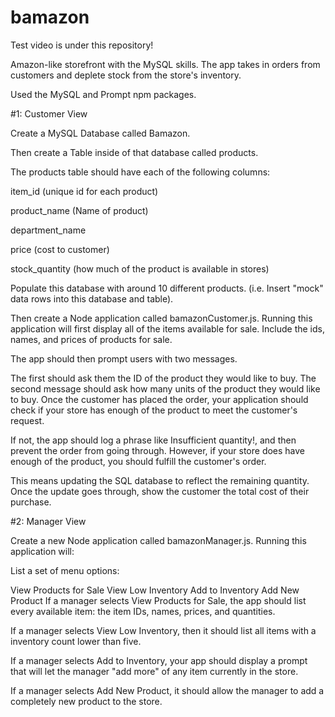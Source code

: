 # bamazon

Test video is under this repository!

Amazon-like storefront with the MySQL skills. The app takes in orders from customers and deplete stock from the store's inventory. 

Used the MySQL and Prompt npm packages.

#1: Customer View 

Create a MySQL Database called Bamazon.

Then create a Table inside of that database called products.

The products table should have each of the following columns:

item_id (unique id for each product)

product_name (Name of product)

department_name

price (cost to customer)

stock_quantity (how much of the product is available in stores)

Populate this database with around 10 different products. (i.e. Insert "mock" data rows into this database and table).

Then create a Node application called bamazonCustomer.js. Running this application will first display all of the items available for sale. Include the ids, names, and prices of products for sale.

The app should then prompt users with two messages.

The first should ask them the ID of the product they would like to buy.
The second message should ask how many units of the product they would like to buy.
Once the customer has placed the order, your application should check if your store has enough of the product to meet the customer's request.

If not, the app should log a phrase like Insufficient quantity!, and then prevent the order from going through.
However, if your store does have enough of the product, you should fulfill the customer's order.

This means updating the SQL database to reflect the remaining quantity.
Once the update goes through, show the customer the total cost of their purchase.


#2: Manager View 

Create a new Node application called bamazonManager.js. Running this application will:

List a set of menu options:

View Products for Sale
View Low Inventory
Add to Inventory
Add New Product
If a manager selects View Products for Sale, the app should list every available item: the item IDs, names, prices, and quantities.

If a manager selects View Low Inventory, then it should list all items with a inventory count lower than five.

If a manager selects Add to Inventory, your app should display a prompt that will let the manager "add more" of any item currently in the store.

If a manager selects Add New Product, it should allow the manager to add a completely new product to the store.
